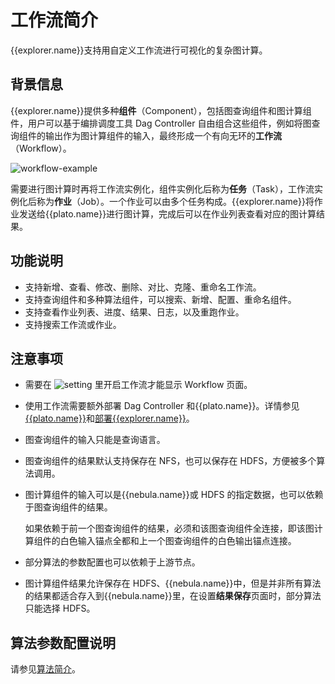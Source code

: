 # 工作流简介

{{explorer.name}}支持用自定义工作流进行可视化的复杂图计算。

## 背景信息

{{explorer.name}}提供多种**组件**（Component），包括图查询组件和图计算组件，用户可以基于编排调度工具 Dag Controller 自由组合这些组件，例如将图查询组件的输出作为图计算组件的输入，最终形成一个有向无环的**工作流**（Workflow）。

![workflow-example](https://docs-cdn.nebula-graph.com.cn/figures/ex-workflow-example-220621.png)

需要进行图计算时再将工作流实例化，组件实例化后称为**任务**（Task），工作流实例化后称为**作业**（Job）。一个作业可以由多个任务构成。{{explorer.name}}将作业发送给{{plato.name}}进行图计算，完成后可以在作业列表查看对应的图计算结果。

## 功能说明

- 支持新增、查看、修改、删除、对比、克隆、重命名工作流。
- 支持查询组件和多种算法组件，可以搜索、新增、配置、重命名组件。
- 支持查看作业列表、进度、结果、日志，以及重跑作业。
- 支持搜索工作流或作业。

## 注意事项

- 需要在 ![setting](https://docs-cdn.nebula-graph.com.cn/figures/navbar-setting-0105.png) 里开启工作流才能显示 Workflow 页面。

- 使用工作流需要额外部署 Dag Controller 和{{plato.name}}。详情参见[{{plato.name}}](../..//graph-computing/nebula-analytics.md)和[部署{{explorer.name}}](../deploy-connect/ex-ug-deploy.md)。

- 图查询组件的输入只能是查询语言。

- 图查询组件的结果默认支持保存在 NFS，也可以保存在 HDFS，方便被多个算法调用。

- 图计算组件的输入可以是{{nebula.name}}或 HDFS 的指定数据，也可以依赖于图查询组件的结果。

  如果依赖于前一个图查询组件的结果，必须和该图查询组件全连接，即该图计算组件的白色输入锚点全都和上一个图查询组件的白色输出锚点连接。

- 部分算法的参数配置也可以依赖于上游节点。

- 图计算组件结果允许保存在 HDFS、{{nebula.name}}中，但是并非所有算法的结果都适合存入到{{nebula.name}}里，在设置**结果保存**页面时，部分算法只能选择 HDFS。

## 算法参数配置说明

请参见[算法简介](../../graph-computing/algorithm-description.md)。
